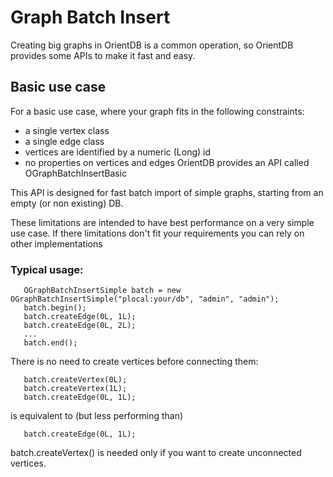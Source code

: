 # Graph Batch Insert

Creating big graphs in OrientDB is a common operation, so OrientDB provides some APIs to make it fast and easy.


## Basic use case

For a basic use case, where your graph fits in the following constraints:
- a single vertex class
- a single edge class
- vertices are identified by a numeric (Long) id
- no properties on vertices and edges
OrientDB provides an API called OGraphBatchInsertBasic


This API is designed for fast batch import of simple graphs, starting from an empty (or non existing) DB. 

These limitations are intended to have best performance on a very simple use case. If there limitations don't fit your
requirements you can rely on other implementations 

### Typical usage: 

```
   OGraphBatchInsertSimple batch = new OGraphBatchInsertSimple("plocal:your/db", "admin", "admin");
   batch.begin();
   batch.createEdge(0L, 1L);
   batch.createEdge(0L, 2L);
   ...
   batch.end();
 ```

There is no need to create vertices before connecting them: 

```
   batch.createVertex(0L);
   batch.createVertex(1L);
   batch.createEdge(0L, 1L);
 ```

is equivalent to (but less performing than)


```
   batch.createEdge(0L, 1L);
```

batch.createVertex() is needed only if you want to create unconnected vertices.







